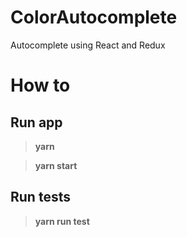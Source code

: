# ColorAutocomplete
Autocomplete using React and Redux

# How to
## Run app  

> __yarn__  

> __yarn start__  

## Run tests  

> __yarn run test__